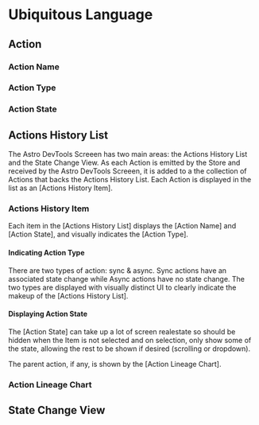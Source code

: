 # Ubiquitous Language

## Action

### Action Name

### Action Type

### Action State

## Actions History List

The Astro DevTools Screeen has two main areas: the Actions History List and the State Change View.
As each Action is emitted by the Store and received by the Astro DevTools Screeen, it is added to a
the collection of Actions that backs the Actions History List. Each Action is displayed in the list as
an [Actions History Item].

### Actions History Item

Each item in the [Actions History List] displays the [Action Name] and [Action State], and visually indicates the [Action Type].

#### Indicating Action Type

There are two types of action: sync & async. Sync actions have an associated state change while Async
actions have no state change. The two types are displayed with visually distinct UI to clearly indicate
the makeup of the [Actions History List].

#### Displaying Action State

The [Action State] can take up a lot of screen realestate so should be hidden when the Item is not
selected and on selection, only show some of the state, allowing the rest to be shown if desired
(scrolling or dropdown).

The parent action, if any, is shown by the [Action Lineage Chart].

### Action Lineage Chart

## State Change View
